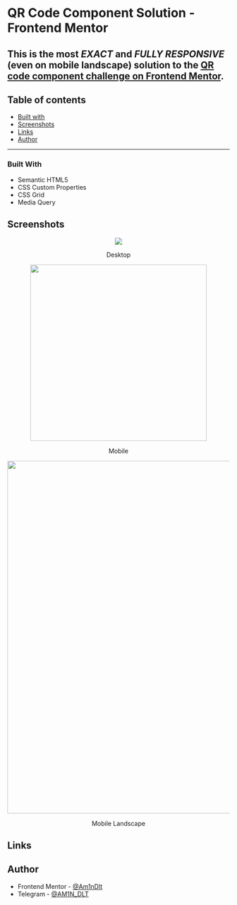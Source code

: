 # QR Code Component Solution - Frontend Mentor
## This is the most _EXACT_ and _FULLY RESPONSIVE_ (even on mobile landscape) solution to the [QR code component challenge on Frontend Mentor](https://www.frontendmentor.io/challenges/qr-code-component-iux_sIO_H).

## Table of contents

- [Built with](#built-with "Built With") 
- [Screenshots](#screenshots "Screenshots") 
- [Links](#links "Links") 
- [Author](#author "Author") 

<hr>

### Built With

- Semantic HTML5
- CSS Custom Properties
- CSS Grid
- Media Query


## Screenshots

<p align="center">
<img  align="center" src="https://user-images.githubusercontent.com/54519064/186347405-2d262088-2161-4f86-9caa-4ac152ffb399.png">
  <p align="center">
Desktop
  </p>
</p>  

<p align="center">
<img width="400px" align="center" src="https://user-images.githubusercontent.com/54519064/186347379-c2504bbe-176d-42ad-9c83-b8fee18de289.png">
  <p align="center">
Mobile
  </p>
</p>

<p align="center">
<img width="800px" align="center" src="https://user-images.githubusercontent.com/54519064/186347398-586db057-bbf4-4c57-a6cd-f83a6e0dd966.png">
  <p align="center">
Mobile Landscape
  </p>
</p>

## Links


## Author
- Frontend Mentor - [@Am1nDlt](https://www.frontendmentor.io/profile/Am1nDlt "Frontend Mentor Profile")
- Telegram - [@AM1N_DLT](https://www.t.me/AM1N_DLT "Telegram Profile")
